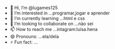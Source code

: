 - 👋 Hi, I’m @lugames125
- 👀 I’m interested in ...programar,jogar e aprender
- 🌱 I’m currently learning ...html e css
- 💞️ I’m looking to collaborate on ...não sei
- 📫 How to reach me ...intagram:luisa.hena
- 😄 Pronouns: ...ela/dela
- ⚡ Fun fact: ...

<!---
lugames125/lugames125 is a ✨ special ✨ repository because its `README.md` (this file) appears on your GitHub profile.
You can click the Preview link to take a look at your changes.
--->
